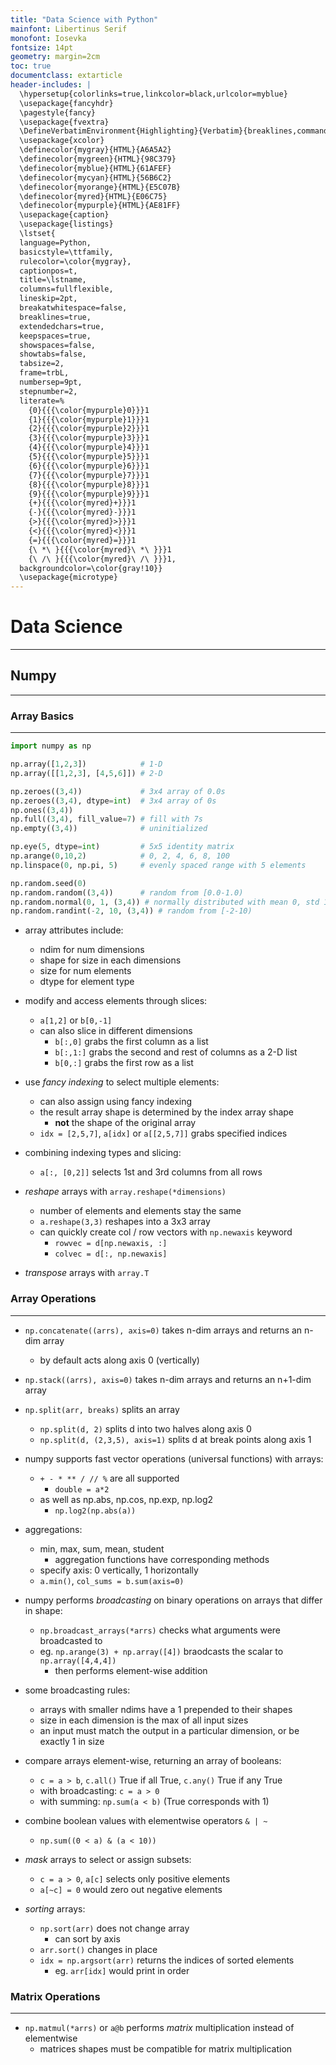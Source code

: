 ```yaml
---
title: "Data Science with Python"
mainfont: Libertinus Serif
monofont: Iosevka
fontsize: 14pt
geometry: margin=2cm
toc: true
documentclass: extarticle
header-includes: |
  \hypersetup{colorlinks=true,linkcolor=black,urlcolor=myblue}
  \usepackage{fancyhdr}
  \pagestyle{fancy}
  \usepackage{fvextra}
  \DefineVerbatimEnvironment{Highlighting}{Verbatim}{breaklines,commandchars=\\\{\}}
  \usepackage{xcolor}
  \definecolor{mygray}{HTML}{A6A5A2}
  \definecolor{mygreen}{HTML}{98C379}
  \definecolor{myblue}{HTML}{61AFEF}
  \definecolor{mycyan}{HTML}{56B6C2}
  \definecolor{myorange}{HTML}{E5C07B}
  \definecolor{myred}{HTML}{E06C75}
  \definecolor{mypurple}{HTML}{AE81FF}
  \usepackage{caption}
  \usepackage{listings}
  \lstset{
  language=Python,
  basicstyle=\ttfamily,
  rulecolor=\color{mygray},
  captionpos=t,
  title=\lstname,
  columns=fullflexible,
  lineskip=2pt,
  breakatwhitespace=false,
  breaklines=true,
  extendedchars=true,
  keepspaces=true,
  showspaces=false,
  showtabs=false,
  tabsize=2,
  frame=trbL,
  numbersep=9pt,
  stepnumber=2,
  literate=%
    {0}{{{\color{mypurple}0}}}1
    {1}{{{\color{mypurple}1}}}1
    {2}{{{\color{mypurple}2}}}1
    {3}{{{\color{mypurple}3}}}1
    {4}{{{\color{mypurple}4}}}1
    {5}{{{\color{mypurple}5}}}1
    {6}{{{\color{mypurple}6}}}1
    {7}{{{\color{mypurple}7}}}1
    {8}{{{\color{mypurple}8}}}1
    {9}{{{\color{mypurple}9}}}1
    {+}{{{\color{myred}+}}}1
    {-}{{{\color{myred}-}}}1
    {>}{{{\color{myred}>}}}1
    {<}{{{\color{myred}<}}}1
    {=}{{{\color{myred}=}}}1
    {\ *\ }{{{\color{myred}\ *\ }}}1
    {\ /\ }{{{\color{myred}\ /\ }}}1,
  backgroundcolor=\color{gray!10}}
  \usepackage{microtype}
---
```


# Data Science
***

## Numpy
***

### Array Basics
***
```py
import numpy as np

np.array([1,2,3])            # 1-D
np.array([[1,2,3], [4,5,6]]) # 2-D

np.zeroes((3,4))             # 3x4 array of 0.0s
np.zeroes((3,4), dtype=int)  # 3x4 array of 0s
np.ones((3,4))
np.full((3,4), fill_value=7) # fill with 7s
np.empty((3,4))              # uninitialized

np.eye(5, dtype=int)         # 5x5 identity matrix
np.arange(0,10,2)            # 0, 2, 4, 6, 8, 100
np.linspace(0, np.pi, 5)     # evenly spaced range with 5 elements

np.random.seed(0)
np.random.random((3,4))      # random from [0.0-1.0)
np.random.normal(0, 1, (3,4)) # normally distributed with mean 0, std 1
np.random.randint(-2, 10, (3,4)) # random from [-2-10)
```
- array attributes include:
  - ndim for num dimensions
  - shape for size in each dimensions
  - size for num elements
  - dtype for element type
- modify and access elements through slices:
  - `a[1,2]` or `b[0,-1]`
  - can also slice in different dimensions
    - `b[:,0]` grabs the first column as a list
    - `b[:,1:]` grabs the second and rest of columns as a 2-D list
    - `b[0,:]` grabs the first row as a list
- use *fancy indexing* to select multiple elements:
  - can also assign using fancy indexing
  - the result array shape is determined by the index array shape
    - **not** the shape of the original array
  - `idx = [2,5,7]`, `a[idx]` or `a[[2,5,7]]` grabs specified indices
- combining indexing types and slicing:
  - `a[:, [0,2]]` selects 1st and 3rd columns from all rows

- *reshape* arrays with `array.reshape(*dimensions)`
  - number of elements and elements stay the same
  - `a.reshape(3,3)` reshapes into a 3x3 array
  - can quickly create col / row vectors with `np.newaxis` keyword
    - `rowvec = d[np.newaxis, :]`
    - `colvec = d[:, np.newaxis]`
- *transpose* arrays with `array.T`

### Array Operations
***

- `np.concatenate((arrs), axis=0)` takes n-dim arrays and returns an n-dim array
  - by default acts along axis 0 (vertically)
- `np.stack((arrs), axis=0)` takes n-dim arrays and returns an n+1-dim array
- `np.split(arr, breaks)` splits an array
  - `np.split(d, 2)` splits d into two halves along axis 0
  - `np.split(d, (2,3,5), axis=1)` splits d at break points along axis 1

- numpy supports fast vector operations (universal functions) with arrays:
  - `+ - * ** / // %` are all supported
    - `double = a*2`
  - as well as np.abs, np.cos, np.exp, np.log2
    - `np.log2(np.abs(a))`
- aggregations:
  - min, max, sum, mean, student
    - aggregation functions have corresponding methods
  - specify axis: 0 vertically, 1 horizontally
  - `a.min()`, `col_sums = b.sum(axis=0)`

- numpy performs *broadcasting* on binary operations on arrays that differ in shape:
  - `np.broadcast_arrays(*arrs)` checks what arguments were broadcasted to
  - eg. `np.arange(3) + np.array([4])` braodcasts the scalar to `np.array([4,4,4])`
    - then performs element-wise addition
- some broadcasting rules:
  - arrays with smaller ndims have a 1 prepended to their shapes
  - size in each dimension is the max of all input sizes
  - an input must match the output in a particular dimension, or be exactly 1 in size

- compare arrays element-wise, returning an array of booleans:
  - `c = a > b`, `c.all()` True if all True, `c.any()` True if any True
  - with broadcasting: `c = a > 0`
  - with summing: `np.sum(a < b)` (True corresponds with 1)
- combine boolean values with elementwise operators `& | ~`
  - `np.sum((0 < a) & (a < 10))`

- *mask* arrays to select or assign subsets:
  - `c = a > 0`, `a[c]` selects only positive elements
  - `a[~c] = 0` would zero out negative elements

- *sorting* arrays:
  - `np.sort(arr)` does not change array
    - can sort by axis
  - `arr.sort()` changes in place
  - `idx = np.argsort(arr)` returns the indices of sorted elements
    - eg. `arr[idx]` would print in order

### Matrix Operations
***

- `np.matmul(*arrs)` or `a@b` performs *matrix* multiplication instead of elementwise
  - matrices shapes must be compatible for matrix multiplication
